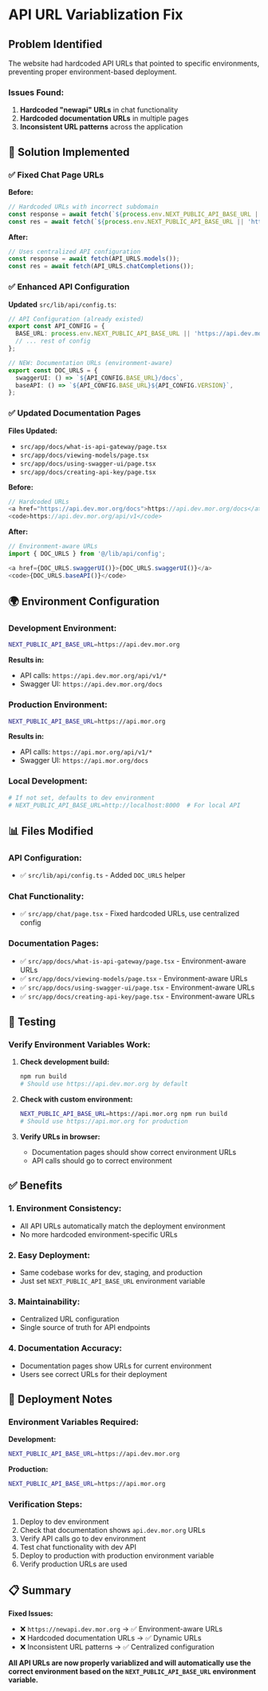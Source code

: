 # API URL Variablization Fix

## Problem Identified

The website had hardcoded API URLs that pointed to specific environments, preventing proper environment-based deployment.

### Issues Found:

1. **Hardcoded "newapi" URLs** in chat functionality
2. **Hardcoded documentation URLs** in multiple pages
3. **Inconsistent URL patterns** across the application

## 🔧 Solution Implemented

### ✅ **Fixed Chat Page URLs**

**Before:**
```typescript
// Hardcoded URLs with incorrect subdomain
const response = await fetch(`${process.env.NEXT_PUBLIC_API_BASE_URL || 'https://newapi.dev.mor.org'}/api/v1/models`);
const res = await fetch(`${process.env.NEXT_PUBLIC_API_BASE_URL || 'https://newapi.dev.mor.org'}/api/v1/chat/completions`);
```

**After:**
```typescript
// Uses centralized API configuration
const response = await fetch(API_URLS.models());
const res = await fetch(API_URLS.chatCompletions());
```

### ✅ **Enhanced API Configuration**

**Updated** `src/lib/api/config.ts`:
```typescript
// API Configuration (already existed)
export const API_CONFIG = {
  BASE_URL: process.env.NEXT_PUBLIC_API_BASE_URL || 'https://api.dev.mor.org',
  // ... rest of config
};

// NEW: Documentation URLs (environment-aware)
export const DOC_URLS = {
  swaggerUI: () => `${API_CONFIG.BASE_URL}/docs`,
  baseAPI: () => `${API_CONFIG.BASE_URL}${API_CONFIG.VERSION}`,
};
```

### ✅ **Updated Documentation Pages**

**Files Updated:**
- `src/app/docs/what-is-api-gateway/page.tsx`
- `src/app/docs/viewing-models/page.tsx`  
- `src/app/docs/using-swagger-ui/page.tsx`
- `src/app/docs/creating-api-key/page.tsx`

**Before:**
```typescript
// Hardcoded URLs
<a href="https://api.dev.mor.org/docs">https://api.dev.mor.org/docs</a>
<code>https://api.dev.mor.org/api/v1</code>
```

**After:**
```typescript
// Environment-aware URLs
import { DOC_URLS } from '@/lib/api/config';

<a href={DOC_URLS.swaggerUI()}>{DOC_URLS.swaggerUI()}</a>
<code>{DOC_URLS.baseAPI()}</code>
```

## 🌍 **Environment Configuration**

### **Development Environment:**
```bash
NEXT_PUBLIC_API_BASE_URL=https://api.dev.mor.org
```
**Results in:**
- API calls: `https://api.dev.mor.org/api/v1/*`
- Swagger UI: `https://api.dev.mor.org/docs`

### **Production Environment:**
```bash
NEXT_PUBLIC_API_BASE_URL=https://api.mor.org
```
**Results in:**
- API calls: `https://api.mor.org/api/v1/*`
- Swagger UI: `https://api.mor.org/docs`

### **Local Development:**
```bash
# If not set, defaults to dev environment
# NEXT_PUBLIC_API_BASE_URL=http://localhost:8000  # For local API
```

## 📊 **Files Modified**

### **API Configuration:**
- ✅ `src/lib/api/config.ts` - Added `DOC_URLS` helper

### **Chat Functionality:**
- ✅ `src/app/chat/page.tsx` - Fixed hardcoded URLs, use centralized config

### **Documentation Pages:**
- ✅ `src/app/docs/what-is-api-gateway/page.tsx` - Environment-aware URLs
- ✅ `src/app/docs/viewing-models/page.tsx` - Environment-aware URLs  
- ✅ `src/app/docs/using-swagger-ui/page.tsx` - Environment-aware URLs
- ✅ `src/app/docs/creating-api-key/page.tsx` - Environment-aware URLs

## 🧪 **Testing**

### **Verify Environment Variables Work:**

1. **Check development build:**
   ```bash
   npm run build
   # Should use https://api.dev.mor.org by default
   ```

2. **Check with custom environment:**
   ```bash
   NEXT_PUBLIC_API_BASE_URL=https://api.mor.org npm run build
   # Should use https://api.mor.org for production
   ```

3. **Verify URLs in browser:**
   - Documentation pages should show correct environment URLs
   - API calls should go to correct environment

## ✅ **Benefits**

### **1. Environment Consistency:**
- All API URLs automatically match the deployment environment
- No more hardcoded environment-specific URLs

### **2. Easy Deployment:**
- Same codebase works for dev, staging, and production
- Just set `NEXT_PUBLIC_API_BASE_URL` environment variable

### **3. Maintainability:**
- Centralized URL configuration
- Single source of truth for API endpoints

### **4. Documentation Accuracy:**
- Documentation pages show URLs for current environment
- Users see correct URLs for their deployment

## 🚀 **Deployment Notes**

### **Environment Variables Required:**

**Development:**
```bash
NEXT_PUBLIC_API_BASE_URL=https://api.dev.mor.org
```

**Production:**
```bash  
NEXT_PUBLIC_API_BASE_URL=https://api.mor.org
```

### **Verification Steps:**
1. Deploy to dev environment
2. Check that documentation shows `api.dev.mor.org` URLs
3. Verify API calls go to dev environment
4. Test chat functionality with dev API
5. Deploy to production with production environment variable
6. Verify production URLs are used

## 📋 **Summary**

**Fixed Issues:**
- ❌ `https://newapi.dev.mor.org` → ✅ Environment-aware URLs
- ❌ Hardcoded documentation URLs → ✅ Dynamic URLs
- ❌ Inconsistent URL patterns → ✅ Centralized configuration

**All API URLs are now properly variablized and will automatically use the correct environment based on the `NEXT_PUBLIC_API_BASE_URL` environment variable.**
